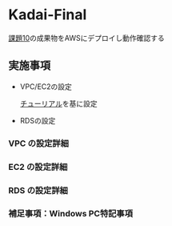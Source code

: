 # Kadai-Final

[課題10](https://github.com/SUZUKI-Takayuki-0404/Kadai10th)の成果物をAWSにデプロイし動作確認する

## 実施事項
- VPC/EC2の設定

  [チューリアル](https://github.com/raisetech-for-student/tutorial-aws-deploy-simple-java-app-to-ec2)を基に設定

- RDSの設定



### VPC の設定詳細



### EC2 の設定詳細



### RDS の設定詳細



### 補足事項：Windows PC特記事項



